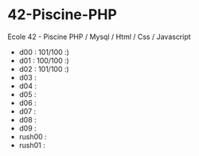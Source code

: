 # 42-Piscine-PHP
Ecole 42 - Piscine PHP / Mysql / Html / Css / Javascript

- d00 : 101/100 :)
- d01 : 100/100 :)
- d02 : 101/100 :)
- d03 : 
- d04 : 
- d05 : 
- d06 : 
- d07 : 
- d08 : 
- d09 : 
- rush00 :
- rush01 :
